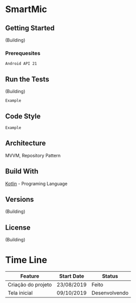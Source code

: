# SmartMic

## Getting Started
(Building) 

### Prerequesites
```
Android API 21
```

## Run the Tests
(Building) 
```
Example
```

## Code Style
```
Example
```

## Architecture
MVVM, Repository Pattern

## Build With
[Kotlin](https://kotlinlang.org/docs/kotlin-docs.pdf) - Programing Language 

## Versions
(Building) 

## License
(Building)

# Time Line

| Feature | Start Date | Status |
| ------------- | ------------- | ------------- |
| Criação do projeto  | 23/08/2019  | Feito |
| Tela inicial  | 09/10/2019 | Desenvolvendo |


